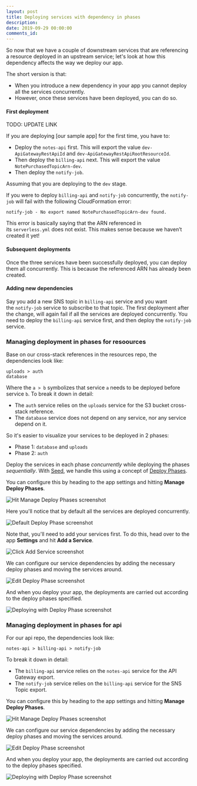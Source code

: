 ```yaml
---
layout: post
title: Deploying services with dependency in phases
description: 
date: 2019-09-29 00:00:00
comments_id: 
---
```


So now that we have a couple of downstream services that are referencing a resource deployed in an upstream service; let's look at how this dependency affects the way we deploy our app.

The short version is that:

- When you introduce a new dependency in your app you cannot deploy all the services concurrently.
- However, once these services have been deployed, you can do so.

#### First deployment

TODO: UPDATE LINK

If you are deploying [our sample app] for the first time, you have to:
- Deploy the `notes-api` first. This will export the value `dev-ApiGatewayRestApiId` and `dev-ApiGatewayRestApiRootResourceId`.
- Then deploy the `billing-api` next. This will export the value `NotePurchasedTopicArn-dev`.
- Then deploy the `notify-job`.

Assuming that you are deploying to the `dev` stage.

If you were to deploy `billing-api` and `notify-job` concurrently, the `notify-job` will fail with the following CloudFormation error:

```
notify-job - No export named NotePurchasedTopicArn-dev found.
```

This error is basically saying that the ARN referenced in its `serverless.yml` does not exist. This makes sense because we haven’t created it yet!

#### Subsequent deployments

Once the three services have been successfully deployed, you can deploy them all concurrently. This is because the referenced ARN has already been created.

#### Adding new dependencies

Say you add a new SNS topic in `billing-api` service and you want the `notify-job` service to subscribe to that topic. The first deployment after the change, will again fail if all the services are deployed concurrently. You need to deploy the `billing-api` service first, and then deploy the `notify-job` service.

### Managing deployment in phases for resoources

Base on our cross-stack references in the resources repo, the dependencies look like:
```
uploads > auth
database
```

Where the `a > b` symbolizes that service `a` needs to be deployed before service `b`. To break it down in detail:
- The `auth` service relies on the `uploads` service for the S3 bucket cross-stack reference.
- The `database` service does not depend on any service, nor any service depend on it.

So it's easier to visualize your services to be deployed in 2 phases:
- Phase 1: `database` and `uploads`
- Phase 2: `auth`

Deploy the services in each phase _concurrently_ while deploying the phases _sequentially_. With [Seed](https://seed.run), we handle this using a concept of [Deploy Phases](https://seed.run/docs/configuring-deploy-phases).

You can configure this by heading to the app settings and hitting **Manage Deploy Phases**.

![Hit Manage Deploy Phases screenshot](/assets/mono-repo/hit-manage-deploy-phases.png)

Here you'll notice that by default all the services are deployed concurrently.

![Default Deploy Phase screenshot](/assets/mono-repo/default-deploy-phase.png)

Note that, you'll need to add your services first. To do this, head over to the app **Settings** and hit **Add a Service**.

![Click Add Service screenshot](/assets/mono-repo/click-add-service.png)

We can configure our service dependencies by adding the necessary deploy phases and moving the services around.

![Edit Deploy Phase screenshot](/assets/mono-repo/edit-deploy-phase.png)

And when you deploy your app, the deployments are carried out according to the deploy phases specified.

![Deploying with Deploy Phase screenshot](/assets/mono-repo/deploying-with-deploy-phase.png)

### Managing deployment in phases for api

For our api repo, the dependencies look like:
```
notes-api > billing-api > notify-job
```
To break it down in detail:
- The `billing-api` service relies on the `notes-api` service for the API Gateway export.
- The `notify-job` service relies on the `billing-api` service for the SNS Topic export.

You can configure this by heading to the app settings and hitting **Manage Deploy Phases**.

![Hit Manage Deploy Phases screenshot](/assets/mono-repo/hit-manage-deploy-phases.png)

We can configure our service dependencies by adding the necessary deploy phases and moving the services around.

![Edit Deploy Phase screenshot](/assets/mono-repo/edit-deploy-phase.png)

And when you deploy your app, the deployments are carried out according to the deploy phases specified.

![Deploying with Deploy Phase screenshot](/assets/mono-repo/deploying-with-deploy-phase.png)
